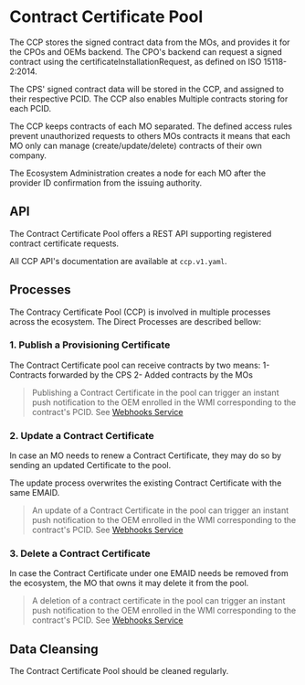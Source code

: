 # Contract Certificate Pool

The CCP stores the signed contract data from the MOs, and provides it for the CPOs and OEMs backend. The CPO's backend can request a signed contract using the certificateInstallationRequest, as defined on ISO 15118-2:2014.

The CPS' signed contract data will be stored in the CCP, and assigned to their respective PCID. The CCP also enables Multiple contracts storing for each PCID. 

The CCP keeps contracts of each MO separated. The defined access rules prevent unauthorized requests to others MOs contracts it means that each MO only can manage (create/update/delete) contracts of their own company.

The Ecosystem Administration creates a node for each MO after the provider ID confirmation from the issuing authority.


## API

The Contract Certificate Pool offers a REST API supporting registered contract certificate requests.

All CCP API's documentation are available at `ccp.v1.yaml`.

## Processes

The Contracy Certificate Pool (CCP) is involved in multiple processes across the ecosystem. The Direct Processes are described bellow:

### 1. Publish a Provisioning Certificate

The Contract Certificate pool can receive contracts by two means: 
1- Contracts forwarded by the CPS 
2- Added contracts by the MOs

<!-- theme: info -->

> Publishing a Contract Certificate in the pool can trigger an instant push notification to the OEM enrolled in the WMI corresponding to the contract's PCID. See [Webhooks Service](#webhook-service)

### 2. Update a Contract Certificate

In case an MO needs to renew a Contract Certificate, they may do so by sending an updated Certificate to the pool.

The update process overwrites the existing Contract Certificate with the same EMAID.

<!-- theme: info -->

> An update of a Contract Certificate in the pool can trigger an instant push notification to the OEM enrolled in the WMI corresponding to the contract's PCID. See [Webhooks Service](webhook-service.md)


### 3. Delete a Contract Certificate

In case the Contract Certificate under one EMAID needs be removed from the ecosystem, the MO that owns it may delete it from the pool.

<!-- theme: info -->

> A deletion of a contract certificate in the pool can trigger an instant push notification to the OEM enrolled in the WMI corresponding to the contract's PCID. See [Webhooks Service](webhook-service.md)

## Data Cleansing
         
The Contract Certificate Pool should be cleaned regularly.
